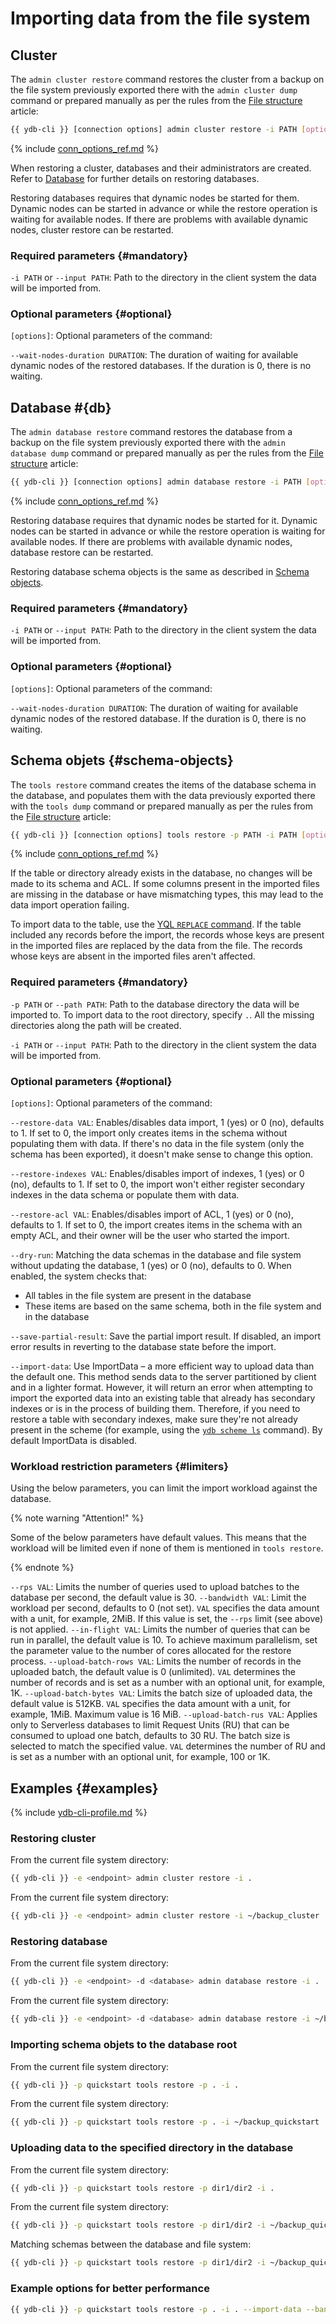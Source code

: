 # Importing data from the file system

## Cluster

The `admin cluster restore` command restores the cluster from a backup on the file system previously exported there with the `admin cluster dump` command or prepared manually as per the rules from the [File structure](../file-structure.md) article:

```bash
{{ ydb-cli }} [connection options] admin cluster restore -i PATH [options]
```

{% include [conn_options_ref.md](../../commands/_includes/conn_options_ref.md) %}

When restoring a cluster, databases and their administrators are created. Refer to [Database](#db) for further details on restoring databases.

Restoring databases requires that dynamic nodes be started for them. Dynamic nodes can be started in advance or while the restore operation is waiting for available nodes. If there are problems with available dynamic nodes, cluster restore can be restarted.

### Required parameters {#mandatory}

`-i PATH` or `--input PATH`: Path to the directory in the client system the data will be imported from.

### Optional parameters {#optional}

`[options]`: Optional parameters of the command:

`--wait-nodes-duration DURATION`: The duration of waiting for available dynamic nodes of the restored databases. If the duration is 0, there is no waiting.

## Database #{db}

The `admin database restore` command restores the database from a backup on the file system previously exported there with the `admin database dump` command or prepared manually as per the rules from the [File structure](../file-structure.md) article:

```bash
{{ ydb-cli }} [connection options] admin database restore -i PATH [options]
```

{% include [conn_options_ref.md](../../commands/_includes/conn_options_ref.md) %}

Restoring database requires that dynamic nodes be started for it. Dynamic nodes can be started in advance or while the restore operation is waiting for available nodes. If there are problems with available dynamic nodes, database restore can be restarted.

Restoring database schema objects is the same as described in [Schema objects](#schema-objects).

### Required parameters {#mandatory}

`-i PATH` or `--input PATH`: Path to the directory in the client system the data will be imported from.

### Optional parameters {#optional}

`[options]`: Optional parameters of the command:

`--wait-nodes-duration DURATION`: The duration of waiting for available dynamic nodes of the restored database. If the duration is 0, there is no waiting.

## Schema objets {#schema-objects}

The `tools restore` command creates the items of the database schema in the database, and populates them with the data previously exported there with the `tools dump` command or prepared manually as per the rules from the [File structure](../file-structure.md) article:

```bash
{{ ydb-cli }} [connection options] tools restore -p PATH -i PATH [options]
```

{% include [conn_options_ref.md](../../commands/_includes/conn_options_ref.md) %}

If the table or directory already exists in the database, no changes will be made to its schema and ACL. If some columns present in the imported files are missing in the database or have mismatching types, this may lead to the data import operation failing.

To import data to the table, use the [YQL `REPLACE` command](../../../../yql/reference/syntax/replace_into.md). If the table included any records before the import, the records whose keys are present in the imported files are replaced by the data from the file. The records whose keys are absent in the imported files aren't affected.

### Required parameters {#mandatory}

`-p PATH` or `--path PATH`: Path to the database directory the data will be imported to. To import data to the root directory, specify `.`. All the missing directories along the path will be created.

`-i PATH` or `--input PATH`: Path to the directory in the client system the data will be imported from.

### Optional parameters {#optional}

`[options]`: Optional parameters of the command:

`--restore-data VAL`: Enables/disables data import, 1 (yes) or 0 (no), defaults to 1. If set to 0, the import only creates items in the schema without populating them with data. If there's no data in the file system (only the schema has been exported), it doesn't make sense to change this option.

`--restore-indexes VAL`: Enables/disables import of indexes, 1 (yes) or 0 (no), defaults to 1. If set to 0, the import won't either register secondary indexes in the data schema or populate them with data.

`--restore-acl VAL`: Enables/disables import of ACL, 1 (yes) or 0 (no), defaults to 1. If set to 0, the import creates items in the schema with an empty ACL, and their owner will be the user who started the import.

`--dry-run`: Matching the data schemas in the database and file system without updating the database, 1 (yes) or 0 (no), defaults to 0. When enabled, the system checks that:

- All tables in the file system are present in the database
- These items are based on the same schema, both in the file system and in the database

`--save-partial-result`: Save the partial import result. If disabled, an import error results in reverting to the database state before the import.

`--import-data`: Use ImportData – a more efficient way to upload data than the default one. This method sends data to the server partitioned by client and in a lighter format. However, it will return an error when attempting to import the exported data into an existing table that already has secondary indexes or is in the process of building them. Therefore, if you need to restore a table with secondary indexes, make sure they're not already present in the scheme (for example, using the [`ydb scheme ls`](https://ydb.tech/docs/en/reference/ydb-cli/commands/scheme-ls) command). By default ImportData is disabled.

### Workload restriction parameters {#limiters}

Using the below parameters, you can limit the import workload against the database.

{% note warning "Attention!" %}

Some of the below parameters have default values. This means that the workload will be limited even if none of them is mentioned in `tools restore`.

{% endnote %}

`--rps VAL`: Limits the number of queries used to upload batches to the database per second, the default value is 30.
`--bandwidth VAL`: Limit the workload per second, defaults to 0 (not set). `VAL` specifies the data amount with a unit, for example, 2MiB. If this value is set, the `--rps` limit (see above) is not applied.
`--in-flight VAL`: Limits the number of queries that can be run in parallel, the default value is 10. To achieve maximum parallelism, set the parameter value to the number of cores allocated for the restore process.
`--upload-batch-rows VAL`: Limits the number of records in the uploaded batch, the default value is 0 (unlimited). `VAL` determines the number of records and is set as a number with an optional unit, for example, 1K.
`--upload-batch-bytes VAL`: Limits the batch size of uploaded data, the default value is 512KB. `VAL` specifies the data amount with a unit, for example, 1MiB. Maximum value is 16 MiB.
`--upload-batch-rus VAL`: Applies only to Serverless databases to limit Request Units (RU) that can be consumed to upload one batch, defaults to 30 RU. The batch size is selected to match the specified value. `VAL` determines the number of RU and is set as a number with an optional unit, for example, 100 or 1K.

## Examples {#examples}

{% include [ydb-cli-profile.md](../../../../_includes/ydb-cli-profile.md) %}

### Restoring cluster

From the current file system directory:

```bash
{{ ydb-cli }} -e <endpoint> admin cluster restore -i .
```

From the current file system directory:

```bash
{{ ydb-cli }} -e <endpoint> admin cluster restore -i ~/backup_cluster
```

### Restoring database

From the current file system directory:

```bash
{{ ydb-cli }} -e <endpoint> -d <database> admin database restore -i .
```

From the current file system directory:

```bash
{{ ydb-cli }} -e <endpoint> -d <database> admin database restore -i ~/backup_db
```

### Importing schema objets to the database root

From the current file system directory:

```bash
{{ ydb-cli }} -p quickstart tools restore -p . -i .
```

From the current file system directory:

```bash
{{ ydb-cli }} -p quickstart tools restore -p . -i ~/backup_quickstart
```

### Uploading data to the specified directory in the database

From the current file system directory:

```bash
{{ ydb-cli }} -p quickstart tools restore -p dir1/dir2 -i .
```

From the current file system directory:

```bash
{{ ydb-cli }} -p quickstart tools restore -p dir1/dir2 -i ~/backup_quickstart
```

Matching schemas between the database and file system:

```bash
{{ ydb-cli }} -p quickstart tools restore -p dir1/dir2 -i ~/backup_quickstart --dry-run
```

### Example options for better performance

```bash
{{ ydb-cli }} -p quickstart tools restore -p . -i . --import-data --bandwidth=10GiB --in-flight=16 --upload-batch-bytes=16MiB
```
